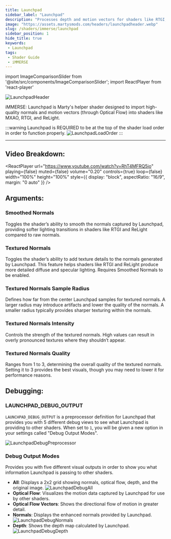 ```yaml
---
title: Launchpad
sidebar_label: "Launchpad"
description: "Processes depth and motion vectors for shaders like RTGI, MXAO, and ReLight."
image: "https://assets.martysmods.com/headers/launchpadheader.webp"
slug: /shaders/immerse/launchpad
sidebar_position: 1
hide_title: true
keywords: 
 - Launchpad
tags:
 - Shader Guide
 - iMMERSE
---
```


<!------------------------IMPORTS ---------------------------->

import ImageComparisonSlider from '@site/src/components/ImageComparisonSlider';
import ReactPlayer from 'react-player'

<!----------------------------------------------------------->

![LaunchpadHeader](https://assets.martysmods.com/headers/launchpadheader.webp)

iMMERSE: Launchpad is Marty's helper shader designed to import high-quality normals and motion vectors (through Optical Flow) into shaders like MXAO, RTGI, and ReLight.

:::warning
Launchpad is REQUIRED to be at the top of the shader load order in order to function properly.
![LaunchpadLoadOrder](https://assets.martysmods.com/shaders/launchpad/launchpadloadorder.webp)
:::

---

## Video Breakdown:

<ReactPlayer
  url="https://www.youtube.com/watch?v=RhT4MFRQ5jo"
  playing={false}
  muted={false}
  volume="0.20"
  controls={true}
  loop={false}
  width="100%"
  height="100%"
  style={{ 
    display: "block",
    aspectRatio: "16/9",
    margin: "0 auto"
  }}
/>

## Arguments:

### Smoothed Normals
Toggles the shader’s ability to smooth the normals captured by Launchpad, providing softer lighting transitions in shaders like RTGI and ReLight compared to raw normals.

 <ImageComparisonSlider 
  beforeImage="https://assets.martysmods.com/shaders/launchpad/launchpadnormals2.webp" 
  afterImage="https://assets.martysmods.com/shaders/launchpad/launchpadsmoothednormals2.webp"
  beforeLabel="Default Normals"
  afterLabel="Smoothed Normals"
 />

### Textured Normals
Toggles the shader’s ability to add texture details to the normals generated by Launchpad. This feature helps shaders like RTGI and ReLight produce more detailed diffuse and specular lighting. Requires Smoothed Normals to be enabled.

 <ImageComparisonSlider 
  beforeImage="https://assets.martysmods.com/shaders/launchpad/launchpadsmoothednormals2.webp"
  afterImage="https://assets.martysmods.com/shaders/launchpad/launchpadtexturednormals2.webp"
  beforeLabel="Smoothed Normals"
  afterLabel="Textured Normals"
 />

### Textured Normals Sample Radius
Defines how far from the center Launchpad samples for textured normals. A larger radius may introduce artifacts and lower the quality of the normals. A smaller radius typically provides sharper texturing within the normals.

### Textured Normals Intensity
Controls the strength of the textured normals. High values can result in overly pronounced textures where they shouldn’t appear.

### Textured Normals Quality
Ranges from 1 to 3, determining the overall quality of the textured normals. Setting it to 3 provides the best visuals, though you may need to lower it for performance reasons.

## Debugging:

### LAUNCHPAD_DEBUG_OUTPUT
`LAUNCHPAD_DEBUG_OUTPUT` is a preprocessor definition for Launchpad that provides you with 5 different debug views to see what Launchpad is providing to other shaders. When set to `1`, you will be given a new option in your settings called "Debug Output Modes".

![LaunchpadDebugPreprocessor](https://assets.martysmods.com/shaders/launchpad/launchpaddebugpreprocessor.webp)

### Debug Output Modes
Provides you with five different visual outputs in order to show you what information Launchpad is passing to other shaders.
- **All**: Displays a 2x2 grid showing normals, optical flow, depth, and the original image.
    ![LaunchpadDebugAll](https://assets.martysmods.com/shaders/launchpad/launchpaddebugall3.webp)
- **Optical Flow**: Visualizes the motion data captured by Launchpad for use by other shaders.
- **Optical Flow Vectors**: Shows the directional flow of motion in greater detail.
- **Normals**: Displays the enhanced normals provided by Launchpad.
    ![LaunchpadDebugNormals](https://assets.martysmods.com/shaders/launchpad/launchpadtexturednormals2.webp)
- **Depth**: Shows the depth map calculated by Launchpad.
    ![LaunchpadDebugDepth](https://assets.martysmods.com/shaders/launchpad/launchpaddepth.webp)